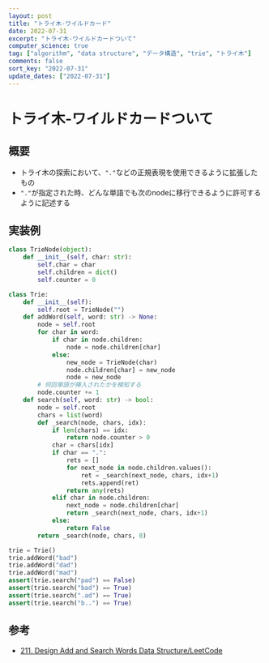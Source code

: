 ```yaml
---
layout: post
title: "トライ木-ワイルドカード"
date: 2022-07-31
excerpt: "トライ木-ワイルドカードついて"
computer_science: true
tag: ["algorithm", "data structure", "データ構造", "trie", "トライ木"]
comments: false
sort_key: "2022-07-31"
update_dates: ["2022-07-31"]
---
```


# トライ木-ワイルドカードついて

## 概要
 - トライ木の探索において、`"."`などの正規表現を使用できるように拡張したもの
 - `"."`が指定された時、どんな単語でも次のnodeに移行できるように許可するように記述する

## 実装例

```python
class TrieNode(object):
    def __init__(self, char: str):
        self.char = char
        self.children = dict()
        self.counter = 0

class Trie:
    def __init__(self):
        self.root = TrieNode("")
    def addWord(self, word: str) -> None:
        node = self.root
        for char in word:
            if char in node.children:
                node = node.children[char]
            else:
                new_node = TrieNode(char)
                node.children[char] = new_node
                node = new_node
        # 何回単語が挿入されたかを検知する
        node.counter += 1
    def search(self, word: str) -> bool:
        node = self.root
        chars = list(word)
        def _search(node, chars, idx):
            if len(chars) == idx:
                return node.counter > 0
            char = chars[idx]
            if char == ".":
                rets = []
                for next_node in node.children.values():
                    ret = _search(next_node, chars, idx+1)
                    rets.append(ret)
                return any(rets)
            elif char in node.children:
                next_node = node.children[char]
                return _search(next_node, chars, idx+1)
            else:
                return False
        return _search(node, chars, 0)

trie = Trie()
trie.addWord("bad")
trie.addWord("dad")
trie.addWord("mad")
assert(trie.search("pad") == False)
assert(trie.search("bad") == True)
assert(trie.search(".ad") == True)
assert(trie.search("b..") == True)
```

## 参考
 - [211. Design Add and Search Words Data Structure/LeetCode](https://leetcode.com/problems/design-add-and-search-words-data-structure/)
